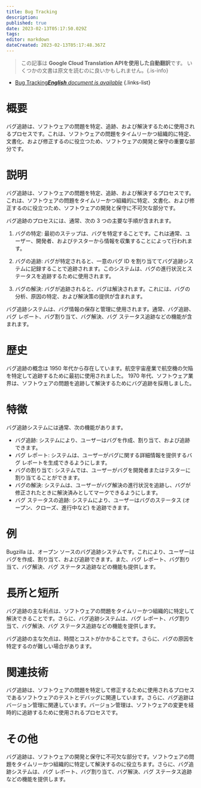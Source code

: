 ```yaml
---
title: Bug Tracking
description: 
published: true
date: 2023-02-13T05:17:50.029Z
tags: 
editor: markdown
dateCreated: 2023-02-13T05:17:48.367Z
---
```


> この記事は **Google Cloud Translation APIを使用した自動翻訳**です。
いくつかの文書は原文を読むのに良いかもしれません。{.is-info}



- [Bug Tracking***English** document is available*](/en/Knowledge-base/Dictionary/bug-tracking)
{.links-list}


# 概要
バグ追跡は、ソフトウェアの問題を特定、追跡、および解決するために使用されるプロセスです。これは、ソフトウェアの問題をタイムリーかつ組織的に特定、文書化、および修正するのに役立つため、ソフトウェアの開発と保守の重要な部分です。

# 説明
バグ追跡は、ソフトウェアの問題を特定、追跡、および解決するプロセスです。これは、ソフトウェアの問題をタイムリーかつ組織的に特定、文書化、および修正するのに役立つため、ソフトウェアの開発と保守に不可欠な部分です。

バグ追跡のプロセスには、通常、次の 3 つの主要な手順が含まれます。

1. バグの特定: 最初のステップは、バグを特定することです。これは通常、ユーザー、開発者、およびテスターから情報を収集することによって行われます。

2. バグの追跡: バグが特定されると、一意のバグ ID を割り当ててバグ追跡システムに記録することで追跡されます。このシステムは、バグの進行状況とステータスを追跡するために使用されます。

3. バグの解決: バグが追跡されると、バグは解決されます。これには、バグの分析、原因の特定、および解決策の提供が含まれます。

バグ追跡システムは、バグ情報の保存と管理に使用されます。通常、バグ追跡、バグ レポート、バグ割り当て、バグ解決、バグ ステータス追跡などの機能が含まれます。

# 歴史
バグ追跡の概念は 1950 年代から存在しています。航空宇宙産業で航空機の欠陥を特定して追跡するために最初に使用されました。 1970 年代、ソフトウェア業界は、ソフトウェアの問題を追跡して解決するためにバグ追跡を採用しました。

# 特徴
バグ追跡システムには通常、次の機能があります。

- バグ追跡: システムにより、ユーザーはバグを作成、割り当て、および追跡できます。
- バグ レポート: システムは、ユーザーがバグに関する詳細情報を提供するバグ レポートを生成できるようにします。
- バグの割り当て: システムでは、ユーザーがバグを開発者またはテスターに割り当てることができます。
- バグの解決: システムは、ユーザーがバグ解決の進行状況を追跡し、バグが修正されたときに解決済みとしてマークできるようにします。
- バグ ステータスの追跡: システムにより、ユーザーはバグのステータス (オープン、クローズ、進行中など) を追跡できます。

# 例
Bugzilla は、オープン ソースのバグ追跡システムです。これにより、ユーザーはバグを作成、割り当て、および追跡できます。また、バグ レポート、バグ割り当て、バグ解決、バグ ステータス追跡などの機能も提供します。

# 長所と短所
バグ追跡の主な利点は、ソフトウェアの問題をタイムリーかつ組織的に特定して解決できることです。さらに、バグ追跡システムは、バグ レポート、バグ割り当て、バグ解決、バグ ステータス追跡などの機能を提供します。

バグ追跡の主な欠点は、時間とコストがかかることです。さらに、バグの原因を特定するのが難しい場合があります。

# 関連技術
バグ追跡は、ソフトウェアの問題を特定して修正するために使用されるプロセスであるソフトウェアのテストとデバッグに関連しています。さらに、バグ追跡はバージョン管理に関連しています。バージョン管理は、ソフトウェアの変更を経時的に追跡するために使用されるプロセスです。

# その他
バグ追跡は、ソフトウェアの開発と保守に不可欠な部分です。ソフトウェアの問題をタイムリーかつ組織的に特定して解決するのに役立ちます。さらに、バグ追跡システムは、バグ レポート、バグ割り当て、バグ解決、バグ ステータス追跡などの機能を提供します。